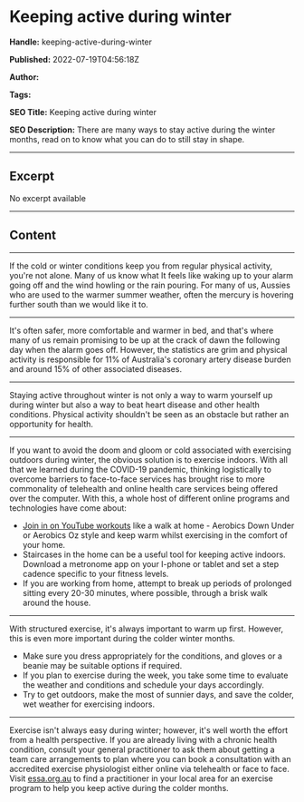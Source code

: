 # Keeping active during winter

**Handle:** keeping-active-during-winter

**Published:** 2022-07-19T04:56:18Z

**Author:**  

**Tags:** 

**SEO Title:** Keeping active during winter

**SEO Description:** There are many ways to stay active during the winter months, read on to know what you can do to still stay in shape.

---

## Excerpt

No excerpt available

---

## Content

---

If the cold or winter conditions keep you from regular physical activity, you're not alone. Many of us know what It feels like waking up to your alarm going off and the wind howling or the rain pouring. For many of us, Aussies who are used to the warmer summer weather, often the mercury is hovering further south than we would like it to.

---

It's often safer, more comfortable and warmer in bed, and that's where many of us remain promising to be up at the crack of dawn the following day when the alarm goes off. However, the statistics are grim and physical activity is responsible for 11% of Australia's coronary artery disease burden and around 15% of other associated diseases.

---

Staying active throughout winter is not only a way to warm yourself up during winter but also a way to beat heart disease and other health conditions. Physical activity shouldn't be seen as an obstacle but rather an opportunity for health.

---

If you want to avoid the doom and gloom or cold associated with exercising outdoors during winter, the obvious solution is to exercise indoors. With all that we learned during the COVID-19 pandemic, thinking logistically to overcome barriers to face-to-face services has brought rise to more commonality of telehealth and online health care services being offered over the computer. With this, a whole host of different online programs and technologies have come about:

- [Join in on YouTube workouts](https://www.youtube.com/watch?v=_XMCIf8vLxk) like a walk at home - Aerobics Down Under or Aerobics Oz style and keep warm whilst exercising in the comfort of your home.
- Staircases in the home can be a useful tool for keeping active indoors. Download a metronome app on your I-phone or tablet and set a step cadence specific to your fitness levels.
- If you are working from home, attempt to break up periods of prolonged sitting every 20-30 minutes, where possible, through a brisk walk around the house.

---

With structured exercise, it's always important to warm up first. However, this is even more important during the colder winter months.

- Make sure you dress appropriately for the conditions, and gloves or a beanie may be suitable options if required.
- If you plan to exercise during the week, you take some time to evaluate the weather and conditions and schedule your days accordingly.
- Try to get outdoors, make the most of sunnier days, and save the colder, wet weather for exercising indoors.

---

Exercise isn't always easy during winter; however, it's well worth the effort from a health perspective. If you are already living with a chronic health condition, consult your general practitioner to ask them about getting a team care arrangements to plan where you can book a consultation with an accredited exercise physiologist either online via telehealth or face to face. Visit [essa.org.au](https://www.essa.org.au/find-aep/) to find a practitioner in your local area for an exercise program to help you keep active during the colder months.


